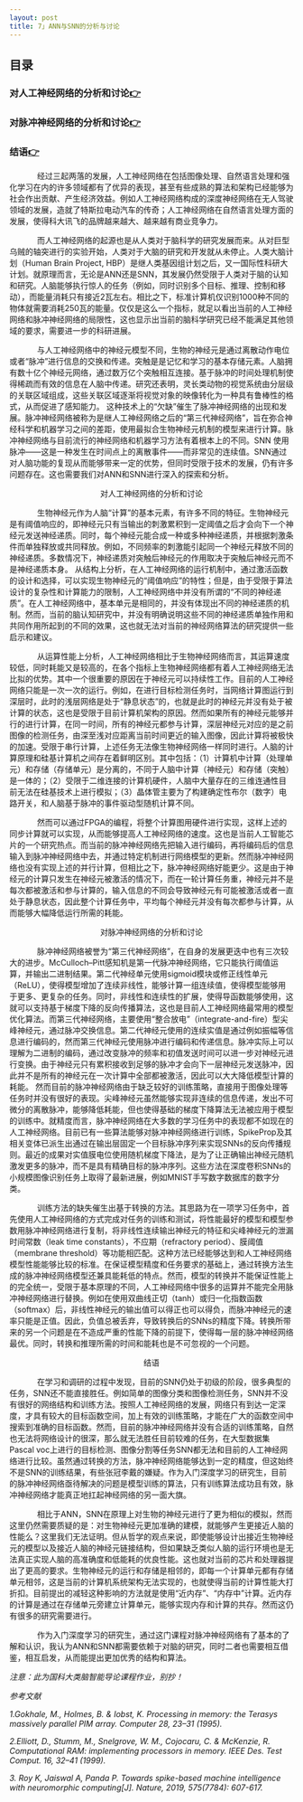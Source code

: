 ```yaml
---
layout: post
title: 7」ANN与SNN的分析与讨论
---
```


## 目录
### 对人工神经网络的分析和讨论[👉](#1)

### 对脉冲神经网络的分析和讨论[👉](#2)

### 结语[👉](#3)



&ensp;&ensp;&ensp;&ensp;&ensp;&ensp;&ensp;经过三起两落的发展，人工神经网络在包括图像处理、自然语言处理和强化学习在内的许多领域都有了优异的表现，甚至有些成熟的算法和架构已经能够为社会作出贡献、产生经济效益。例如人工神经网络构成的深度神经网络在无人驾驶领域的发展，造就了特斯拉电动汽车的传奇；人工神经网络在自然语言处理方面的发展，使得科大讯飞的品牌越来越大、越来越有商业竞争力。

&ensp;&ensp;&ensp;&ensp;&ensp;&ensp;&ensp;而人工神经网络的起源也是从人类对于脑科学的研究发展而来。从对巨型乌贼的轴突进行的实验开始，人类对于大脑的研究和开发就从未停止。人类大脑计划（Human Brain Project, HBP）是继人类基因组计划之后，又一国际性科研大计划。就原理而言，无论是ANN还是SNN，其发展仍然受限于人类对于脑的认知和研究。人脑能够执行惊人的任务（例如，同时识别多个目标、推理、控制和移动），而能量消耗只有接近2瓦左右。相比之下，标准计算机仅识别1000种不同的物体就需要消耗250瓦的能量。仅仅是这么一个指标，就足以看出当前的人工神经网络和脉冲神经网络的局限性，这也显示出当前的脑科学研究已经不能满足其他领域的要求，需要进一步的科研进展。

&ensp;&ensp;&ensp;&ensp;&ensp;&ensp;&ensp;与人工神经网络中的神经元模型不同，生物的神经元是通过离散动作电位或者“脉冲”进行信息的交换和传递。突触是是记忆和学习的基本存储元素。人脑拥有数十亿个神经元网络，通过数万亿个突触相互连接。基于脉冲的时间处理机制使得稀疏而有效的信息在人脑中传递。研究还表明，灵长类动物的视觉系统由分层级的关联区域组成，这些关联区域逐渐将视觉对象的映像转化为一种具有鲁棒性的格式，从而促进了感知能力。
这种技术上的“欠缺”催生了脉冲神经网络的出现和发展。脉冲神经网络被称为是继人工神经网络之后的“第三代神经网络”，旨在弥合神经科学和机器学习之间的差距，使用最拟合生物神经元机制的模型来进行计算。脉冲神经网络与目前流行的神经网络和机器学习方法有着根本上的不同。SNN 使用脉冲——这是一种发生在时间点上的离散事件——而非常见的连续值。SNN通过对人脑功能的复现从而能够带来一定的优势，但同时受限于技术的发展，仍有许多问题存在。这也需要我们对ANN和SNN进行深入的探索和分析。

<span id="1"/>
<center>对人工神经网络的分析和讨论</center>

&ensp;&ensp;&ensp;&ensp;&ensp;&ensp;&ensp;生物神经元作为人脑“计算”的基本元素，有许多不同的特征。生物神经元是有阈值响应的，即神经元只有当输出的刺激累积到一定阈值之后才会向下一个神经元发送神经递质。同时，每个神经元能合成一种或多种神经递质，并根据刺激条件而单独释放或共同释放。例如，不同频率的刺激能引起同一个神经元释放不同的神经递质。多数情况下，神经递质对突触后神经元的作用取决于突触后神经元而不是神经递质本身。
从结构上分析，在人工神经网络的运行机制中，通过激活函数的设计和选择，可以实现生物神经元的“阈值响应”的特性；但是，由于受限于算法设计的复杂性和计算能力的限制，人工神经网络中并没有所谓的“不同的神经递质”。在人工神经网络中，基本单元是相同的，并没有体现出不同的神经递质的机制。然而，当前的脑认知研究中，并没有明确说明这些不同的神经递质单独作用和共同作用所起到的不同的效果，这也就无法对当前的神经网络算法的研究提供一些启示和建议。

&ensp;&ensp;&ensp;&ensp;&ensp;&ensp;&ensp;从运算性能上分析，人工神经网络相比于生物神经网络而言，其运算速度较低，同时耗能又是较高的，在各个指标上生物神经网络都有着人工神经网络无法比拟的优势。其中一个很重要的原因在于神经元可以持续性工作。目前的人工神经网络只能是一次一次的运行。例如，在进行目标检测任务时，当网络计算图运行到深层时，此时的浅层网络是处于“静息状态”的，也就是此时的神经元并没有处于被计算的状态，这也是受限于目前计算机架构的原因。然而如果所有的神经元能够并行的进行计算，在同一时间，所有的神经元都参与计算，深层神经元对应的是之前图像的检测任务，由深至浅对应距离当前时间更近的输入图像，因此计算将被极快的加速。受限于串行计算，上述任务无法像生物神经网络一样同时进行。人脑的计算原理和硅基计算机之间存在着鲜明区别。其中包括：（1）计算机中计算（处理单元）和存储（存储单元）是分离的，不同于人脑中计算（神经元）和存储（突触）是一体的；（2）受限于二维连接的计算机硬件，人脑中大量存在的三维连通性目前无法在硅基技术上进行模拟；（3）晶体管主要为了构建确定性布尔（数字）电路开关，和人脑基于脉冲的事件驱动型随机计算不同。

&ensp;&ensp;&ensp;&ensp;&ensp;&ensp;&ensp;然而可以通过FPGA的编程，将整个计算图用硬件进行实现，这样上述的同步计算就可以实现，从而能够提高人工神经网络的速度。这也是当前人工智能芯片的一个研究热点。而当前的脉冲神经网络先把输入进行编码，再将编码后的信息输入到脉冲神经网络中去，并通过特定机制进行网络模型的更新。然而脉冲神经网络也没有实现上述的并行计算，但相比之下，脉冲神经网络好能更少。这是由于神经元的计算只发生在神经元被激活的情况下，而在一轮计算任务重，神经元并不是每次都被激活和参与计算的，输入信息的不同会导致神经元有可能被激活或者一直处于静息状态，因此整个计算任务中，平均每个神经元并没有每次都参与计算，从而能够大幅降低运行所需的耗能。

<span id="2"/>
<center>对脉冲神经网络的分析和讨论</center>

&ensp;&ensp;&ensp;&ensp;&ensp;&ensp;&ensp;脉冲神经网络被誉为“第三代神经网络”，在自身的发展更迭中也有三次较大的进步。McCulloch–Pitt感知机是第一代脉冲神经网络，它只能执行阈值运算，并输出二进制结果。第二代神经单元使用sigmoid模块或修正线性单元（ReLU），使得模型增加了连续非线性，能够计算一组连续值，使得模型能够用于更多、更复杂的任务。同时，非线性和连续性的扩展，使得导函数能够使用，这就可以支持基于梯度下降的反向传播算法，这也是目前人工神经网络最常用的模型优化算法。而第三代神经网络，主要使用“整合放电”（integrate-and-fire）型尖峰神经元，通过脉冲交换信息。第二代神经元使用的连续实值是通过例如振幅等信息进行编码的，然而第三代神经元使用脉冲进行编码和传递信息。脉冲实际上可以理解为二进制的编码，通过改变脉冲的频率和初值发送时间可以进一步对神经元进行变换。由于神经元只有累积接收到足够的脉冲才会向下一层神经元发送脉冲，因此并不是所有的神经元在一次计算中全部都被激活，因此可以大大降低模型计算的耗能。
然而目前的脉冲神经网络由于缺乏较好的训练策略，直接用于图像处理等任务时并没有很好的表现。尖峰神经元虽然能够实现非连续的信息传递，发出不可微分的离散脉冲，能够降低耗能，但也使得基础的梯度下降算法无法被应用于模型的训练中。就精度而言，脉冲神经网络在大多数的学习任务中的表现都不如现在的人工神经网络。目前已有一些算法能够对脉冲神经网络进行训练，SpikeProp及其相关变体已派生出通过在输出层固定一个目标脉冲序列来实现SNNs的反向传播规则。最近的成果对实值膜电位使用随机梯度下降法，是为了让正确输出神经元随机激发更多的脉冲，而不是具有精确目标的脉冲序列。这些方法在深度卷积SNNs的小规模图像识别任务上取得了最新进展，例如MNIST手写数字数据库的数字分类。

&ensp;&ensp;&ensp;&ensp;&ensp;&ensp;&ensp;训练方法的缺失催生出基于转换的方法。其思路为在一项学习任务中，首先使用人工神经网络的方式完成对任务的训练和测试，将性能最好的模型和模型参数用脉冲神经网络进行复制，将非线性连续输出神经元的特征和尖峰神经元的泄漏时间常数（leak time constants），不应期（refractory period）、膜阈值（membrane threshold）等功能相匹配。这种方法已经能够达到和人工神经网络模型性能能够比较的标准。在保证模型精度和任务要求的基础上，通过转换方法生成的脉冲神经网络模型还兼具能耗低的特点。然而，模型的转换并不能保证性能上的完全统一，受限于基本原理的不同，人工神经网络中很多的运算并不能完全用脉冲神经网络进行替换。例如在使用双曲线正切（tanh）或归一化指数函数（softmax）后，非线性神经元的输出值可以得正也可以得负，而脉冲神经元的速率只能是正值。因此，负值总被丢弃，导致转换后的SNNs的精度下降。转换所带来的另一个问题是在不造成严重的性能下降的前提下，使得每一层的脉冲神经网络最优。同时，转换和推理所需的时间和能耗也是不可忽视的一个问题。

<span id="3"/>
<center>结语</center>

&ensp;&ensp;&ensp;&ensp;&ensp;&ensp;&ensp;在学习和调研的过程中发现，目前的SNN仍处于初级的阶段，很多典型的任务，SNN还不能直接胜任。例如简单的图像分类和图像检测任务，SNN并不没有很好的网络结构和训练方法。按照人工神经网络的发展，网络只有到达一定深度，才具有较大的目标函数空间，加上有效的训练策略，才能在广大的函数空间中搜索到准确的目标函数。然而，目前的脉冲神经网络并没有合适的训练策略，自然也无法将网络设计的很深，那么就无法胜任目前较难的任务，在大型数据集Pascal voc上进行的目标检测、图像分割等任务SNN都无法和目前的人工神经网络进行比较。虽然通过转换的方法，脉冲神经网络能够达到一定的精度，但这始终不是SNN的训练结果，有些张冠李戴的嫌疑。作为入门深度学习的研究生，目前的脉冲神经网络亟待解决的问题是模型训练的算法，只有训练算法成功且有效，脉冲神经网络才能真正地扛起神经网络的另一面大旗。

&ensp;&ensp;&ensp;&ensp;&ensp;&ensp;&ensp;相比于ANN，SNN在原理上对生物的神经元进行了更为相似的模拟，然而这里仍然需要质疑的是：对生物神经元更加准确的建模，就能够产生更接近人脑的性能么？这里我们无法证明。但从哲学的观点来说，即使能够设计出接近生物神经元的模型以及接近人脑的神经元链接结构，但如果缺乏类似人脑的运行环境也是无法真正实现人脑的高准确度和低能耗的优良性能。这也就对当前的芯片和处理器提出了更高的要求。生物神经元的运行和存储是相邻的，即每一个计算单元都有存储单元相邻，这是当前的计算机系统架构无法实现的，也就使得当前的计算性能大打折扣。目前提出的减轻这种影响的方法就是使用“近内存”、“内存中”计算。近内存的计算是通过在存储单元旁建立计算单元，能够实现内存和计算的共存。然而这仍有很多的研究需要进行。

&ensp;&ensp;&ensp;&ensp;&ensp;&ensp;&ensp;作为入门深度学习的研究生，通过这门课程对脉冲神经网络有了基本的了解和认识，我认为ANN和SNN都需要依赖于对脑的研究，同时二者也需要相互借鉴，相互启发，从而能提出更加优秀的结构和算法。


*注意：此为国科大类脑智能导论课程作业，别抄！*

*参考文献*

*1.Gokhale, M., Holmes, B. & Iobst, K. Processing in memory: the Terasys massively parallel PIM array. Computer 28, 23–31 (1995).*

*2.Elliott, D., Stumm, M., Snelgrove, W. M., Cojocaru, C. & McKenzie, R. Computational RAM: implementing processors in memory. IEEE Des. Test Comput. 16, 32–41 (1999).*

*3. Roy K, Jaiswal A, Panda P. Towards spike-based machine intelligence with neuromorphic computing[J]. Nature, 2019, 575(7784): 607-617.*



